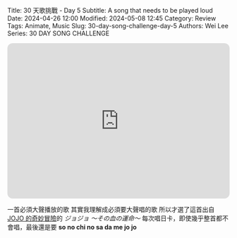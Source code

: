 Title: 30 天歌挑戰 - Day 5
Subtitle: A song that needs to be played loud
Date: 2024-04-26 12:00
Modified: 2024-05-08 12:45
Category: Review
Tags: Animate, Music
Slug: 30-day-song-challenge-day-5
Authors: Wei Lee
Series: 30 DAY SONG CHALLENGE

<iframe style="border-radius:12px" src="https://open.spotify.com/embed/track/6oT13AZPh97zsU5JJlqhpj?utm_source=generator" width="100%" height="352" frameBorder="0" allowfullscreen="" allow="autoplay; clipboard-write; encrypted-media; fullscreen; picture-in-picture" loading="lazy"></iframe>

<!--more-->

一首必須大聲播放的歌
其實我理解成必須要大聲唱的歌
所以才選了這首出自[JOJO 的奇妙冒險](https://ani.gamer.com.tw/animeVideo.php?sn=6107)的 *ジョジョ ～その血の運命～*
每次唱日卡，即使幾乎整首都不會唱，最後還是要 **so no chi no sa da me jo jo**
